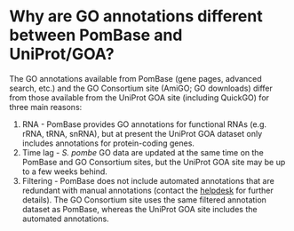 # Why are GO annotations different between PomBase and UniProt/GOA?
<!-- pombase_categories: Finding data,Using ontologies -->

The GO annotations available from PomBase (gene pages, advanced search,
etc.) and the GO Consortium site (AmiGO; GO downloads) differ from those
available from the UniProt GOA site (including QuickGO) for three main
reasons:

1.  RNA - PomBase provides GO annotations for functional RNAs (e.g.
    rRNA, tRNA, snRNA), but at present the UniProt GOA dataset only
    includes annotations for protein-coding genes.
2.  Time lag - *S. pombe* GO data are updated at the same time on the
    PomBase and GO Consortium sites, but the UniProt GOA site may be up
    to a few weeks behind.
3.  Filtering - PomBase does not include automated annotations that are
    redundant with manual annotations (contact the
    [helpdesk](mailto:helpdesk@pombase.org) for further details). The GO
    Consortium site uses the same filtered annotation dataset as
    PomBase, whereas the UniProt GOA site includes the automated
    annotations.
